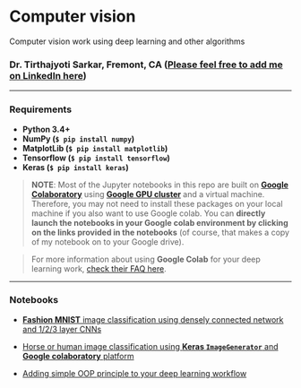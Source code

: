 # Computer vision
Computer vision work using deep learning and other algorithms

### Dr. Tirthajyoti Sarkar, Fremont, CA ([Please feel free to add me on LinkedIn here](https://www.linkedin.com/in/tirthajyoti-sarkar-2127aa7))
---

### Requirements
* **Python 3.4+**
* **NumPy (`$ pip install numpy`)**
* **MatplotLib (`$ pip install matplotlib`)**
* **Tensorflow (`$ pip install tensorflow`)**
* **Keras (`$ pip install keras`)**

> **NOTE**: Most of the Jupyter notebooks in this repo are built on **[Google Colaboratory](https://colab.research.google.com/)** using **[Google GPU cluster](https://cloud.google.com/gpu/)** and a virtual machine. Therefore, you may not need to install these packages on your local machine if you also want to use Google colab. You can **directly launch the notebooks in your Google colab environment by clicking on the links provided in the notebooks** (of course, that makes a copy of my notebook on to your Google drive).

> For more information about using **Google Colab** for your deep learning work, [check their FAQ here](https://research.google.com/colaboratory/faq.html).
---
### Notebooks

* [**Fashion MNIST** image classification using densely connected network and 1/2/3 layer CNNs](https://github.com/tirthajyoti/Computer_vision/blob/master/Notebooks/Fashion_MNIST_using_CNN.ipynb)

* [Horse or human image classification using **Keras `ImageGenerator`** and **Google colaboratory** platform](https://github.com/tirthajyoti/Computer_vision/blob/master/Notebooks/Horse_or_Human_with_ImageGenerator.ipynb)

* [Adding simple OOP principle to your deep learning workflow](https://github.com/tirthajyoti/Computer_vision/blob/master/Notebooks/OOP_principle_deep_learning.ipynb)
